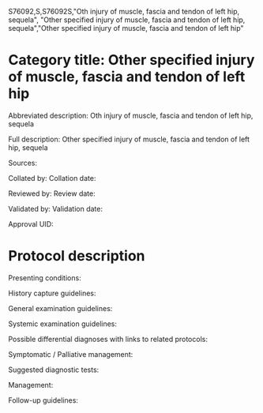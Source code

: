 S76092,S,S76092S,"Oth injury of muscle, fascia and tendon of left hip, sequela", "Other specified injury of muscle, fascia and tendon of left hip, sequela","Other specified injury of muscle, fascia and tendon of left hip"
# Category title: Other specified injury of muscle, fascia and tendon of left hip

Abbreviated description: Oth injury of muscle, fascia and tendon of left hip, sequela

Full description: Other specified injury of muscle, fascia and tendon of left hip, sequela

Sources:

Collated by:
Collation date:

Reviewed by:
Review date:

Validated by:
Validation date:

Approval UID:

# Protocol description

Presenting conditions:

History capture guidelines:

General examination guidelines:

Systemic examination guidelines:

Possible differential diagnoses with links to related protocols:

Symptomatic / Palliative management:

Suggested diagnostic tests:

Management:

Follow-up guidelines:
